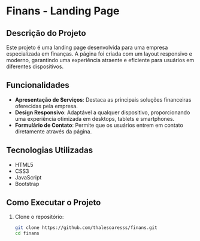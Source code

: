 # Finans - Landing Page

## Descrição do Projeto

Este projeto é uma landing page desenvolvida para uma empresa especializada em finanças. A página foi criada com um layout responsivo e moderno, garantindo uma experiência atraente e eficiente para usuários em diferentes dispositivos.

## Funcionalidades

- **Apresentação de Serviços**: Destaca as principais soluções financeiras oferecidas pela empresa.
- **Design Responsivo**: Adaptável a qualquer dispositivo, proporcionando uma experiência otimizada em desktops, tablets e smartphones.
- **Formulário de Contato**: Permite que os usuários entrem em contato diretamente através da página.

## Tecnologias Utilizadas

- HTML5
- CSS3
- JavaScript
- Bootstrap

## Como Executar o Projeto

1. Clone o repositório:

   ```bash
   git clone https://github.com/thalesoaresss/finans.git
   cd finans
